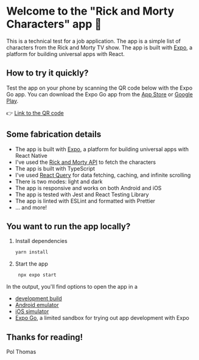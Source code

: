 # Welcome to the "Rick and Morty Characters" app 👋

This is a technical test for a job application. The app is a simple list of characters from the Rick and Morty TV show. The app is built with [Expo](https://expo.dev/), a platform for building universal apps with React.


## How to try it quickly?

Test the app on your phone by scanning the QR code below with the Expo Go app. You can download the Expo Go app from the [App Store](https://apps.apple.com/app/apple-store/id982107779) or [Google Play](https://play.google.com/store/apps/details?id=host.exp.exponent).

👉 [Link to the QR code](https://expo.dev/preview/update?message=feat%3A%20improve%20filter%20empty%20result&updateRuntimeVersion=1.0.0&createdAt=2024-05-19T23%3A46%3A31.827Z&slug=exp&projectId=130ea482-67df-4401-b45e-6be59a24688a&group=510343d4-2461-4ca9-bda7-7e88bae6d95d)


## Some fabrication details

- The app is built with [Expo](https://expo.dev/), a platform for building universal apps with React Native
- I've used the [Rick and Morty API](https://rickandmortyapi.com/) to fetch the characters
- The app is built with TypeScript
- I've used [React Query](https://react-query.tanstack.com/) for data fetching, caching, and infinite scrolling
- There is two modes: light and dark
- The app is responsive and works on both Android and iOS
- The app is tested with Jest and React Testing Library
- The app is linted with ESLint and formatted with Prettier
- ... and more!


## You want to run the app locally?

1. Install dependencies

   ```bash
   yarn install
   ```

2. Start the app

   ```bash
    npx expo start
   ```

In the output, you'll find options to open the app in a

- [development build](https://docs.expo.dev/develop/development-builds/introduction/)
- [Android emulator](https://docs.expo.dev/workflow/android-studio-emulator/)
- [iOS simulator](https://docs.expo.dev/workflow/ios-simulator/)
- [Expo Go](https://expo.dev/go), a limited sandbox for trying out app development with Expo

## Thanks for reading! 
Pol Thomas
